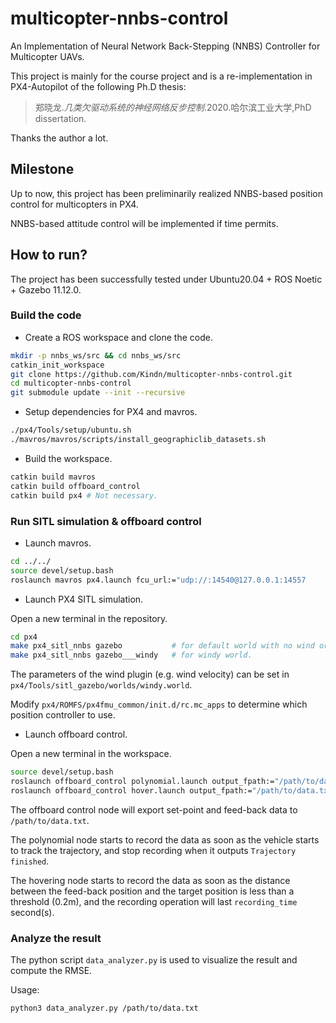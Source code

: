 # multicopter-nnbs-control
An Implementation of Neural Network Back-Stepping (NNBS) Controller for Multicopter UAVs. 

This project is mainly for the course project and is a re-implementation in PX4-Autopilot of the following Ph.D thesis: 

> 郑晓龙.*几类欠驱动系统的神经网络反步控制*.2020.哈尔滨工业大学,PhD dissertation.

Thanks the author a lot. 

## Milestone

Up to now, this project has been preliminarily realized NNBS-based position control for multicopters in PX4. 

NNBS-based attitude control will be implemented if time permits. 

## How to run? 

The project has been successfully tested under Ubuntu20.04 + ROS Noetic + Gazebo 11.12.0. 

### Build the code

* Create a ROS workspace and clone the code. 

```bash
mkdir -p nnbs_ws/src && cd nnbs_ws/src
catkin_init_workspace
git clone https://github.com/Kindn/multicopter-nnbs-control.git
cd multicopter-nnbs-control
git submodule update --init --recursive
```

* Setup dependencies for PX4 and mavros. 

```bash
./px4/Tools/setup/ubuntu.sh
./mavros/mavros/scripts/install_geographiclib_datasets.sh
```

* Build the workspace. 

```bash
catkin build mavros
catkin build offboard_control
catkin build px4 # Not necessary.
```

### Run SITL simulation & offboard control

* Launch mavros. 

```bash
cd ../../
source devel/setup.bash
roslaunch mavros px4.launch fcu_url:="udp://:14540@127.0.0.1:14557
```

* Launch PX4 SITL simulation.

Open a new terminal in the repository.

```bash
cd px4
make px4_sitl_nnbs gazebo  			# for default world with no wind or
make px4_sitl_nnbs gazebo___windy   # for windy world.
```

The parameters of the wind plugin (e.g. wind velocity) can be set in `px4/Tools/sitl_gazebo/worlds/windy.world`. 

Modify `px4/ROMFS/px4fmu_common/init.d/rc.mc_apps`  to determine which position controller to use. 

* Launch offboard control. 

Open a new terminal in the workspace. 

```bash
source devel/setup.bash
roslaunch offboard_control polynomial.launch output_fpath:="/path/to/data.txt"  # for polynomial trajectory tracking or 
roslaunch offboard_control hover.launch output_fpath:="/path/to/data.txt" recording_time:=20 # for hovering.
```

The offboard control node will export set-point and feed-back data to `/path/to/data.txt`.  

The polynomial node starts to record the data as soon as the vehicle starts to track the trajectory, and stop recording when it outputs `Trajectory finished`.

The hovering node starts to record the data as soon as the distance between the feed-back position and the target position is less than a threshold (0.2m),  and the recording operation will last  `recording_time` second(s). 

### Analyze the result

The python script `data_analyzer.py` is used to visualize the result and compute the RMSE. 

Usage: 

```bash
python3 data_analyzer.py /path/to/data.txt
```
